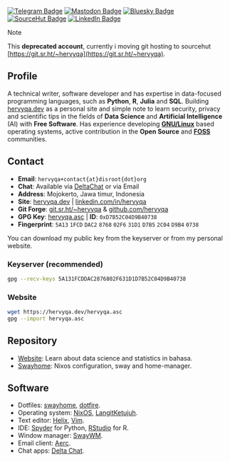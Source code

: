 [![Telegram Badge](https://img.shields.io/badge/Telegram-Profile-informational?style=flat&logo=telegram&logoColor=white&color=18A3E6)](https://t.me/hervyqa)
[![Mastodon Badge](https://img.shields.io/badge/Mastodon-Profile-informational?style=flat&logo=mastodon&logoColor=white&color=6364FF)](https://datasci.social/@hervyqa)
[![Bluesky Badge](https://img.shields.io/badge/Bluesky-Profile-informational?style=flat&logo=bluesky&logoColor=white&color=1CA2F1)](https://bsky.app/profile/hervyqa.bsky.social)
[![SourceHut Badge](https://img.shields.io/badge/SourceHut-Profile-informational?style=flat&logo=sourcehut&logoColor=white&color=000000)](https://sr.ht/~hervyqa)
[![LinkedIn Badge](https://img.shields.io/badge/LinkedIn-Profile-informational?style=flat&logo=linkedin&logoColor=white&color=0D76A8)](https://www.linkedin.com/in/hervyqa)

> [!NOTE]
> This **deprecated account**, currently i moving git hosting to sourcehut [https://git.sr.ht/~hervyqa](https://git.sr.ht/~hervyqa).

## Profile

A technical writer, software developer and has expertise in data-focused programming languages, such as **Python**, **R**, **Julia** and **SQL**. Building [hervyqa.dev] as a personal site and simple note to learn security, privacy and scientific tips in the fields of **Data Science** and **Artificial Intelligence** (AI) with **Free Software**. Has experience developing **[GNU/Linux]** based operating systems, active contribution in the **Open Source** and **[FOSS]** communities.

## Contact

- **Email**: `hervyqa+contact{at}disroot{dot}org`
- **Chat**: Available via [DeltaChat] or via Email
- **Address**: Mojokerto, Jawa timur, Indonesia
- **Site**: [hervyqa.dev] | [linkedin.com/in/hervyqa]
- **Git Forge**: [git.sr.ht/~hervyqa] & [github.com/hervyqa]
- **GPG Key**: [hervyqa.asc] | **ID**: `0xD7B52C04D9B40738`
- **Fingerprint**: `5A13` `1FCD` `DAC2` `8768` `02F6` `31D1` `D7B5` `2C04`
    `D9B4` `0738`

You can download my public key from the keyserver or from my personal website.

### Keyserver (recommended)

``` {.bash filename="Terminal"}
gpg --recv-keys 5A131FCDDAC2876802F631D1D7B52C04D9B40738
```

### Website

``` {.bash filename="Terminal"}
wget https://hervyqa.dev/hervyqa.asc
gpg --import hervyqa.asc
```

## Repository

- [Website](https://git.sr.ht/~hervyqa/website): Learn about data science
  and statistics in bahasa.
- [Swayhome](https://git.sr.ht/~hervyqa/swayhome): Nixos configuration,
  sway and home-manager.

## Software

  - Dotfiles: [swayhome], [dotfire].
  - Operating system: [NixOS], [LangitKetujuh].
  - Text editor: [Helix], [Vim].
  - IDE: [Spyder] for Python, [RStudio] for R.
  - Window manager: [SwayWM].
  - Email client: [Aerc].
  - Chat apps: [Delta Chat].

[Aerc]: https://aerc-mail.org
[Delta Chat]: https://delta.chat
[DeltaChat]: https://i.delta.chat/#1CE55F43B860372AC4F9EAB6D914B7D168AD0687&a=hervyqa%40disroot.org&n=hervyqa&i=V6yYcltbbnvQUv3uLkSamuGH&s=NZBYSj7jPFwLzpKkSDxtBMZO
[FOSS]: https://en.wikipedia.org/wiki/Free_and_open-source_software
[GNOME Asia Summit]: https://2019.gnome.asia
[GNU/Linux]: https://langitketujuh.id
[Helix]: https://helix-editor.com
[LangitKetujuh]: https://langitketujuh.id
[Mastodon]: https://datasci.social/@hervyqa
[NixOS]: https://nixos.org
[RStudio]: https://posit.co/products/open-source/rstudio
[Spyder]: https://www.spyder-ide.org
[SwayWM]: https://swaywm.org
[Vim]: https://www.vim.org
[Voidlinux]: https://voidlinux.org
[dotfire]: https://git.sr.ht/~hervyqa/dotfire
[git.sr.ht/~hervyqa]: https://git.sr.ht/~hervyqa
[github.com/hervyqa]: https://github.com/hervyqa
[hervyqa.asc]: https://hervyqa.dev/hervyqa.asc
[hervyqa.dev]: https://hervyqa.dev
[keys.openpgp.org]: https://keys.openpgp.org
[linkedin.com/in/hervyqa]: https://www.linkedin.com/in/hervyqa
[swayhome]: https://git.sr.ht/~hervyqa/swayhome
